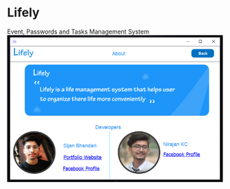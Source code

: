 # Lifely
Event, Passwords and Tasks Management System
![alt text](https://github.com/sijanstu/Lifely/blob/main/Screenshots/About.PNG?raw=true)
